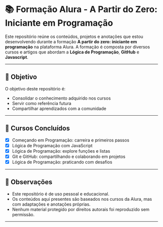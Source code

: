 
# 📚 Formação Alura - A Partir do Zero: Iniciante em Programação

Este repositório reúne os conteúdos, projetos e anotações que estou desenvolvendo durante a formação **A partir do zero: iniciante em programação** na plataforma Alura. A formação é composta por diversos cursos e artigos que abordam a **Lógica de Programação**, **GitHub** e **Javascript**.

---

## 🚀 Objetivo

O objetivo deste repositório é:

- Consolidar o conhecimento adquirido nos cursos
- Servir como referência futura
- Compartilhar aprendizados com a comunidade

---

## 🧠 Cursos Concluídos

- [x] Começando em Programação: carreira e primeiros passos
- [x] Lógica de Programação com JavaScript
- [x] Lógica de Programação: explore funções e listas
- [x] Git e GitHub: compartilhando e colaborando em projetos
- [x] Lógica de Programação: praticando com desafios

---

## 📌 Observações

- Este repositório é de uso pessoal e educacional.
- Os conteúdos aqui presentes são baseados nos cursos da Alura, mas com adaptações e anotações próprias.
- Nenhum material protegido por direitos autorais foi reproduzido sem permissão.

---
